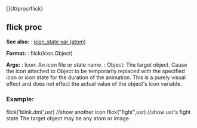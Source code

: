 []{#/proc/flick}
## flick proc
**See also:**
:   [icon_state var (atom)](#/atom/var/icon_state)
<!-- -->
**Format:**
:   flick(Icon,Object)
<!-- -->
**Args:**
:   Icon: An icon file or state name.
:   Object: The target object.
Cause the icon attached to Object to be temporarily replaced with the
specified icon or icon state for the duration of the animation. This is
a purely visual effect and does not effect the actual value of the
object\'s icon variable.
### Example:
flick(\'blink.dmi\',usr) //show another icon flick(\"fight\",usr) //show
usr\'s fight state
The target object may be any atom or image.